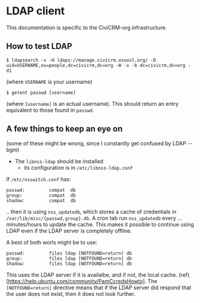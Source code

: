 LDAP client
===========

This documentation is specific to the CiviCRM-org infrastructure.

How to test LDAP
----------------

```
$ ldapsearch -v -H ldaps://manage.civicrm.osuosl.org/ -D uid=USERNAME,ou=people,dc=civicrm,dc=org -W -x -b dc=civicrm,dc=org -d1
```

(where `USERNAME` is your username)

```
$ getent passwd [username]
```

(where `[username]` is an actual username). This should return an entry equivalent to those found in `passwd`.

A few things to keep an eye on
------------------------------

(some of these might be wrong, since I constantly get confused by LDAP --bgm)

* The `libnss-ldap` should be installed
  * its configuration is in `/etc/libnss-ldap.conf`

If `/etc/nsswitch.conf` has:

```
passwd:         compat  db 
group:          compat  db 
shadow:         compat  db 
```

.. then it is using `nss_updatedb`, which stores a cache of credentials in `/var/lib/misc/{passwd,group}.db`. A cron tab run  `nss_updatedb` every ... minutes/hours to update the cache. This makes it possible to continue using LDAP even if the LDAP server is completely offline.

A best of both worls might be to use:

```
passwd:         files ldap [NOTFOUND=return] db
group:          files ldap [NOTFOUND=return] db
shadow:         files ldap [NOTFOUND=return] db
```

This uses the LDAP server if it is availalbe, and if not, the local cache. (ref)[https://help.ubuntu.com/community/PamCcredsHowto]. The `[NOTFOUND=return]` directive means that if the LDAP server did respond that the user does not exist, then it does not look further.
